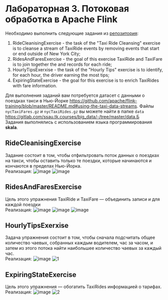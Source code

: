 # Лабораторная 3. Потоковая обработка в Apache Flink
Необходимо выполнить следующие задания из [репозитория](https://github.com/ververica/flink-training-exercises):
1. RideCleanisingExercise - the task of the "Taxi Ride Cleansing" exercise is to cleanse a stream of TaxiRide events by removing events that start or end outside of New York City;
2. RidesAndFaresExercise - the goal of this exercise TaxiRide and TaxiFare is to join together the and records for each ride;
3. HourlyTipsExerxise - the task of the "Hourly Tips" exercise is to identify, for each hour, the driver earning the most tips;
4. ExpiringStateExercise - the goal for this exercise is to enrich TaxiRides with fare information.

Для выполнения заданий вам потребуется датасет с данными о поездках такси в Нью-Йорке https://github.com/apache/flink-training/blob/master/README.md#using-the-taxi-data-streams. Файлы `nycTaxiFares.gz` и `nycTaxiRides.gz` вы можете найти в папке `data` https://gitlab.com/ssau.tk.courses/big_data/-/tree/master/data.Б</br>
Задания выполнялись с использованием языка программирования **skala**.

## RideCleanisingExercise
Задание состоит в том, чтобы отфильтровать поток данных о поездках на такси, чтобы оставить только те поездки, которые начинаются и кончаются в пределах Нью-Йорка.</br>
Реализация:
![image](https://user-images.githubusercontent.com/83270014/209723059-d8c72866-1628-4dfb-bd06-4254e09a2bf1.png)
![image](https://user-images.githubusercontent.com/83270014/209722394-7a96794e-c820-4684-8b92-8a526754c04d.png)
## RidesAndFaresExercise
Цель этого упражнения TaxiRide и TaxiFare — объединить записи и для каждой поездки</br>
Реализация:
![image](https://user-images.githubusercontent.com/83270014/209723097-865dbed3-fbdd-4e16-ac78-33e0e3a8a622.png)
![image](https://user-images.githubusercontent.com/83270014/209723158-4992597e-8f63-43d0-8f41-734e9cab4223.png)
![image](https://user-images.githubusercontent.com/83270014/209723217-8a4af76f-03c0-444e-a649-a871d3f10ca8.png)
## HourlyTipsExerxise
Задача упражнения состоит в том, чтобы сначала подсчитать общее количество чаевых, собранных каждым водителем, час за часом, и
затем из этого потока найти наибольшее количество чаевых за каждый час. </br>
Реализация:
![image](https://user-images.githubusercontent.com/83270014/209723488-a2601a7f-507d-41e9-b508-109e32aae022.png)
![1](https://user-images.githubusercontent.com/83270014/209723619-2a678ada-1d38-46fa-b803-90d32e8cf96a.png)
## ExpiringStateExercise
Цель этого упражнения — обогатить TaxiRides информацией о тарифах. </br>
Реализация:
![image](https://user-images.githubusercontent.com/83270014/209723901-f83a5e40-f073-42ff-82d4-8edf62536f33.png)
![2](https://user-images.githubusercontent.com/83270014/209724222-838cef80-c4b6-4d28-8359-7ce0aa1b06ca.png)
